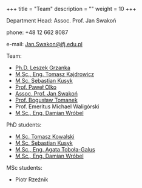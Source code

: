 +++
title = "Team"
description = ""
weight = 10
+++

Department Head: Assoc. Prof. Jan Swakoń

phone: +48 12 662 8087

e-mail: Jan.Swakon@ifj.edu.pl


Team:

  * [Ph.D. Leszek Grzanka](https://www.ifj.edu.pl/phone/ed_person.php?id=141&lang=en)
  * [M.Sc., Eng. Tomasz Kajdrowicz](https://www.ifj.edu.pl/phone/ed_person.php?id=187&lang=en)
  * [M.Sc. Sebastian Kusyk](https://www.ifj.edu.pl/phone/ed_person.php?id=1146&lang=en)
  * [Prof. Paweł Olko](https://www.ifj.edu.pl/phone/ed_person.php?id=382&lang=en)
  * [Assoc. Prof. Jan Swakoń](https://www.ifj.edu.pl/phone/ed_person.php?id=497&lang=en)
  * [Prof. Bogusław Tomanek](https://www.ifj.edu.pl/phone/ed_person.php?id=717&lang=en)
  * Prof. Emeritus Michael Waligórski
  * [M.Sc., Eng. Damian Wróbel](https://www.ifj.edu.pl/phone/ed_person.php?id=1148&lang=en)
  
PhD students:

  * [M.Sc. Tomasz Kowalski](https://www.ifj.edu.pl/phone/ed_person.php?id=1149&lang=en)
  * [M.Sc. Sebastian Kusyk](https://www.ifj.edu.pl/phone/ed_person.php?id=1146&lang=en)
  * [M.Sc., Eng. Agata Toboła-Galus](https://www.ifj.edu.pl/phone/ed_person.php?id=833&lang=en)
  * [M.Sc., Eng. Damian Wróbel](https://www.ifj.edu.pl/phone/ed_person.php?id=1148&lang=en)

MSc students:
  * Piotr Rzeźnik